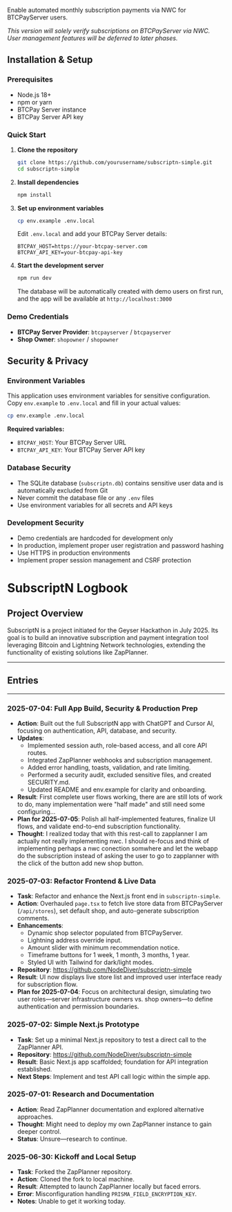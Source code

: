 Enable automated monthly subscription payments via NWC for BTCPayServer users.

_This version will solely verify subscriptions on BTCPayServer via NWC. User management features will be deferred to later phases._

## Installation & Setup

### Prerequisites
- Node.js 18+ 
- npm or yarn
- BTCPay Server instance
- BTCPay Server API key

### Quick Start

1. **Clone the repository**
   ```bash
   git clone https://github.com/yourusername/subscriptn-simple.git
   cd subscriptn-simple
   ```

2. **Install dependencies**
   ```bash
   npm install
   ```

3. **Set up environment variables**
   ```bash
   cp env.example .env.local
   ```
   Edit `.env.local` and add your BTCPay Server details:
   ```env
   BTCPAY_HOST=https://your-btcpay-server.com
   BTCPAY_API_KEY=your-btcpay-api-key
   ```

4. **Start the development server**
   ```bash
   npm run dev
   ```
   The database will be automatically created with demo users on first run, and the app will be available at `http://localhost:3000`

### Demo Credentials
- **BTCPay Server Provider**: `btcpayserver` / `btcpayserver`
- **Shop Owner**: `shopowner` / `shopowner`

## Security & Privacy

### Environment Variables
This application uses environment variables for sensitive configuration. Copy `env.example` to `.env.local` and fill in your actual values:

```bash
cp env.example .env.local
```

**Required variables:**
- `BTCPAY_HOST`: Your BTCPay Server URL
- `BTCPAY_API_KEY`: Your BTCPay Server API key

### Database Security
- The SQLite database (`subscriptn.db`) contains sensitive user data and is automatically excluded from Git
- Never commit the database file or any `.env` files
- Use environment variables for all secrets and API keys

### Development Security
- Demo credentials are hardcoded for development only
- In production, implement proper user registration and password hashing
- Use HTTPS in production environments
- Implement proper session management and CSRF protection

# SubscriptN Logbook

## Project Overview

SubscriptN is a project initiated for the Geyser Hackathon in July 2025. Its goal is to build an innovative subscription and payment integration tool leveraging Bitcoin and Lightning Network technologies, extending the functionality of existing solutions like ZapPlanner.

---

## Entries

---

### 2025-07-04: Full App Build, Security & Production Prep
- **Action**: Built out the full SubscriptN app with ChatGPT and Cursor AI, focusing on authentication, API, database, and security.
- **Updates**:  
  - Implemented session auth, role-based access, and all core API routes.  
  - Integrated ZapPlanner webhooks and subscription management.  
  - Added error handling, toasts, validation, and rate limiting.  
  - Performed a security audit, excluded sensitive files, and created SECURITY.md.  
  - Updated README and env.example for clarity and onboarding.
- **Result**: First complete user flows working, there are are still lots of work to do, many implementation were "half made" and still need some configuring...
- **Plan for 2025-07-05**: Polish all half-implemented features, finalize UI flows, and validate end-to-end subscription functionality.
- **Thought**: I realized today that with this rest-call to zapplanner I am actually not really implementing nwc. I should re-focus and think of implementing perhaps a nwc conection somwhere and let the webapp do the subscription instead of asking the user to go to zapplanner with the click of the button add new shop button.

### 2025-07-03: Refactor Frontend & Live Data

- **Task**: Refactor and enhance the Next.js front end in `subscriptn-simple`.
- **Action**: Overhauled `page.tsx` to fetch live store data from BTCPayServer (`/api/stores`), set default shop, and auto-generate subscription comments.
- **Enhancements**:
  - Dynamic shop selector populated from BTCPayServer.
  - Lightning address override input.
  - Amount slider with minimum recommendation notice.
  - Timeframe buttons for 1 week, 1 month, 3 months, 1 year.
  - Styled UI with Tailwind for dark/light modes.
- **Repository**: https://github.com/NodeDiver/subscriptn-simple
- **Result**: UI now displays live store list and improved user interface ready for subscription flow.
- **Plan for 2025-07-04**: Focus on architectural design, simulating two user roles—server infrastructure owners vs. shop owners—to define authentication and permission boundaries.

### 2025-07-02: Simple Next.js Prototype

- **Task**: Set up a minimal Next.js repository to test a direct call to the ZapPlanner API.
- **Repository**: https://github.com/NodeDiver/subscriptn-simple
- **Result**: Basic Next.js app scaffolded; foundation for API integration established.
- **Next Steps**: Implement and test API call logic within the simple app.

### 2025-07-01: Research and Documentation

- **Action**: Read ZapPlanner documentation and explored alternative approaches.
- **Thought**: Might need to deploy my own ZapPlanner instance to gain deeper control.
- **Status**: Unsure—research to continue.

### 2025-06-30: Kickoff and Local Setup

- **Task**: Forked the ZapPlanner repository.
- **Action**: Cloned the fork to local machine.
- **Result**: Attempted to launch ZapPlanner locally but faced errors.
- **Error**: Misconfiguration handling `PRISMA_FIELD_ENCRYPTION_KEY`.
- **Notes**: Unable to get it working today.
